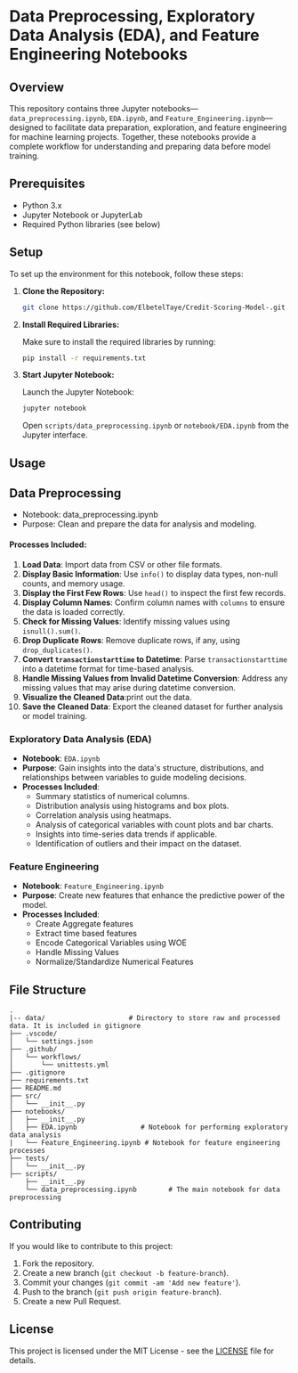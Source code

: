 # Data Preprocessing, Exploratory Data Analysis (EDA), and Feature Engineering Notebooks

## Overview

This repository contains three Jupyter notebooks—`data_preprocessing.ipynb`, `EDA.ipynb`, and `Feature_Engineering.ipynb`—designed to facilitate data preparation, exploration, and feature engineering for machine learning projects. Together, these notebooks provide a complete workflow for understanding and preparing data before model training.

## Prerequisites

- Python 3.x
- Jupyter Notebook or JupyterLab
- Required Python libraries (see below)

## Setup

To set up the environment for this notebook, follow these steps:

1. **Clone the Repository:**
   ```bash
   git clone https://github.com/ElbetelTaye/Credit-Scoring-Model-.git
   ```

2. **Install Required Libraries:**

   Make sure to install the required libraries by running:
   ```bash
   pip install -r requirements.txt
   ```

3. **Start Jupyter Notebook:**

   Launch the Jupyter Notebook:
   ```bash
   jupyter notebook
   ```

   Open `scripts/data_preprocessing.ipynb` or `notebook/EDA.ipynb` from the Jupyter interface.

## Usage
## Data Preprocessing
- Notebook: data_preprocessing.ipynb
- Purpose: Clean and prepare the data for analysis and modeling.
#### Processes Included: 

1. **Load Data**: Import data from CSV or other file formats.
2. **Display Basic Information**: Use `info()` to display data types, non-null counts, and memory usage.
3. **Display the First Few Rows**: Use `head()` to inspect the first few records.
4. **Display Column Names**: Confirm column names with `columns` to ensure the data is loaded correctly.
5. **Check for Missing Values**: Identify missing values using `isnull().sum()`.
6. **Drop Duplicate Rows**: Remove duplicate rows, if any, using `drop_duplicates()`.
7. **Convert `transactionstarttime` to Datetime**: Parse `transactionstarttime` into a datetime format for time-based analysis.
8. **Handle Missing Values from Invalid Datetime Conversion**: Address any missing values that may arise during datetime conversion.
9. **Visualize the Cleaned Data**:print out the data.
10. **Save the Cleaned Data**: Export the cleaned dataset for further analysis or model training.

### Exploratory Data Analysis (EDA)

- **Notebook**: `EDA.ipynb`
- **Purpose**: Gain insights into the data's structure, distributions, and relationships between variables to guide modeling decisions.
- **Processes Included**:
  - Summary statistics of numerical columns.
  - Distribution analysis using histograms and box plots.
  - Correlation analysis using heatmaps.
  - Analysis of categorical variables with count plots and bar charts.
  - Insights into time-series data trends if applicable.
  - Identification of outliers and their impact on the dataset.

### Feature Engineering

- **Notebook**: `Feature_Engineering.ipynb`
- **Purpose**: Create new features that enhance the predictive power of the model.
- **Processes Included**:
  - Create Aggregate features
  - Extract time based features
  - Encode Categorical Variables using WOE
  - Handle Missing Values
  - Normalize/Standardize Numerical Features

## File Structure

```
.
|-- data/                     # Directory to store raw and processed data. It is included in gitignore
├── .vscode/
│   └── settings.json
├── .github/
│   └── workflows/
│       └── unittests.yml
├── .gitignore
├── requirements.txt
├── README.md
├── src/
│   └── __init__.py
├── notebooks/
│   ├── __init__.py
│   ├── EDA.ipynb                # Notebook for performing exploratory data analysis
|   └── Feature_Engineering.ipynb # Notebook for feature engineering processes
├── tests/
│   └── __init__.py
├── scripts/
    ├── __init__.py
    └── data_preprocessing.ipynb        # The main notebook for data preprocessing

```
## Contributing

If you would like to contribute to this project:

1. Fork the repository.
2. Create a new branch (`git checkout -b feature-branch`).
3. Commit your changes (`git commit -am 'Add new feature'`).
4. Push to the branch (`git push origin feature-branch`).
5. Create a new Pull Request.

## License

This project is licensed under the MIT License - see the [LICENSE](LICENSE) file for details.